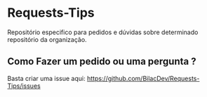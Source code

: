 # Requests-Tips
Repositório especifico para pedidos e dúvidas sobre determinado repositório da organização.


## Como Fazer um pedido ou uma pergunta ?

Basta criar uma issue aqui: https://github.com/BilacDev/Requests-Tips/issues
